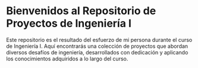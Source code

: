 # **Bienvenidos al Repositorio de Proyectos de Ingeniería I**
Este repositorio es el resultado del esfuerzo de mi persona  durante el curso de Ingeniería I. Aquí encontrarás una colección de proyectos que abordan diversos desafíos de ingeniería, desarrollados con dedicación y aplicando los conocimientos adquiridos a lo largo del curso.
